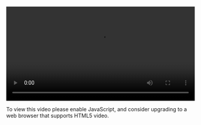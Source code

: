 <video controls="" style="width: 100%; display: block;"><source src="http://o86bpj665.bkt.clouddn.com/bianguaishou/6-3-length.mp4" type="video/mp4"><p>To view this video please enable JavaScript, and consider upgrading to a web browser that supports HTML5 video.</p></video>
